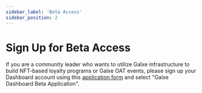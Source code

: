 ```yaml
---
sidebar_label: 'Beta Access'
sidebar_position: 2
---
```


# Sign Up for Beta Access

If you are a community leader who wants to utilize Galxe infrastructure to build NFT-based loyalty programs or Galxe OAT events, please sign up your Dashboard account using this [application form](https://gal.xyz/dashboard-support) and select "Galxe Dashboard Beta Application".
